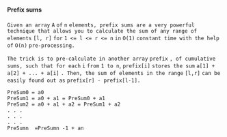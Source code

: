 
#### Prefix sums
```Given an array``` `A` ```of``` `n` ```elements, prefix sums are a very powerful technique that allows you to calculate the sum of any range of elements``` `[l, r]` ```for``` `1 <= l <= r <= n` ```in``` `O(1)` ```constant time with the help of``` `O(n)` ```pre-processing.```

```The trick is to pre-calculate in another array``` `prefix` ```, of cumulative sums, such that for each``` `i` ```from``` `1 to n`, `prefix[i]` ```stores the sum``` `a[1] + a[2] + ... + a[i]` ```. Then, the sum of elements in the range``` `[l,r]` ```can be easily found out as``` `prefix[r] - prefix[l-1].`
```
PreSum0 = a0
PreSum1 = a0 + a1 = PreSum0 + a1
PreSum2 = a0 + a1 + a2 = PreSum1 + a2
. . .
. . .
. . .
PreSumn  =PreSumn -1 + an
```
